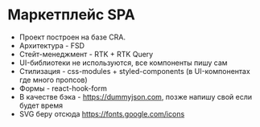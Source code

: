 # Маркетплейс SPA

* Проект построен на базе CRA.
* Архитектура - FSD
* Стейт-менеджмент - RTK + RTK Query
* UI-библиотеки не используются, все компоненты пишу сам
* Стилизация - css-modules + styled-components (в UI-компонентах где много пропсов)
* Формы - react-hook-form
* В качестве бэка -  https://dummyjson.com, позже напишу свой если будет время
* SVG беру отсюда https://fonts.google.com/icons

